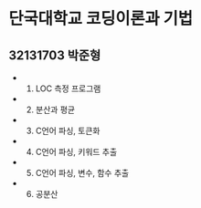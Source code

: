 # 단국대학교 코딩이론과 기법
## 32131703 박준형

* 1. LOC 측정 프로그램
* 2. 분산과 평균
* 3. C언어 파싱, 토큰화
* 4. C언어 파싱, 키워드 추출
* 5. C언어 파싱, 변수, 함수 추출
* 6. 공분산
